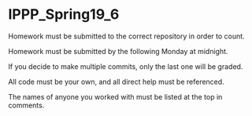 # IPPP_Spring19_6

Homework must be submitted to the correct repository in order to count.

Homework must be submitted by the following Monday at midnight.

If you decide to make multiple commits, only the last one will be graded.

All code must be your own, and all direct help must be referenced.  

The names of anyone you worked with must be listed at the top in comments.
